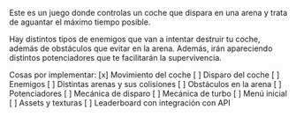 Este es un juego donde controlas un coche que dispara en una arena y trata de aguantar el máximo tiempo posible.

Hay distintos tipos de enemigos que van a intentar destruir tu coche, además de obstáculos que evitar en la arena.
Además, irán apareciendo distintos potenciadores que te facilitarán la supervivencia.


Cosas por implementar:
[x] Movimiento del coche
[ ] Disparo del coche
[ ] Enemigos
[ ] Distintas arenas y sus colisiones
[ ] Obstáculos en la arena
[ ] Potenciadores
[ ] Mecánica de disparo
[ ] Mecánica de turbo
[ ] Menú inicial
[ ] Assets y texturas
[ ] Leaderboard con integración con API
